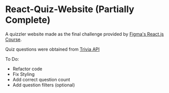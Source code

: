 # React-Quiz-Website (Partially Complete)
A quizzler website made as the final challenge provided by [Figma's React.js Course](https://scrimba.com/learn/learnreact).

Quiz questions were obtained from [Trivia API](https://the-trivia-api.com/docs/#getQuestions)

To Do:
- Refactor code
- Fix Styling
- Add correct question count
- Add question filters (optional)
